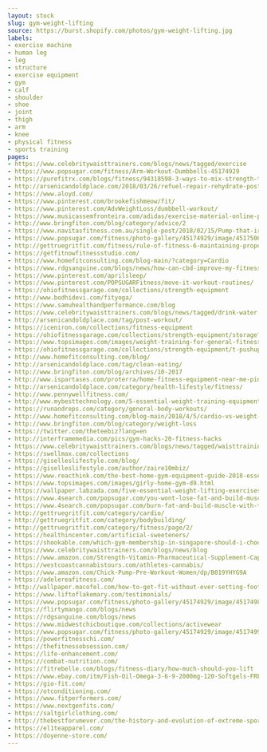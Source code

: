 ```yaml
---
layout: stock
slug: gym-weight-lifting
source: https://burst.shopify.com/photos/gym-weight-lifting.jpg
labels:
- exercise machine
- human leg
- leg
- structure
- exercise equipment
- gym
- calf
- shoulder
- shoe
- joint
- thigh
- arm
- knee
- physical fitness
- sports training
pages:
- https://www.celebritywaisttrainers.com/blogs/news/tagged/exercise
- https://www.popsugar.com/fitness/Arm-Workout-Dumbbells-45174929
- https://purefitrx.com/blogs/fitness/94318598-3-ways-to-mix-strength-training-into-your-exercise-routine
- http://arsenicandoldplace.com/2018/03/26/refuel-repair-rehydrate-post-workout-eats-for-each-exercise/
- https://www.aloyd.com/
- https://www.pinterest.com/brookefishmeow/fit/
- https://www.pinterest.com/AdvWeightLoss/dumbbell-workout/
- https://www.musicassemfronteira.com/adidas/exercise-material-online-pinterest.com
- http://www.bringfiton.com/blog/category/advice/2
- https://www.navitasfitness.com.au/single-post/2018/02/15/Pump-that-iron-Why-lifting-weights-is-great-for-your-health-and-fitness
- https://www.popsugar.com/fitness/photo-gallery/45174929/image/45175067/Bent-Over-Row
- http://gettruegritfit.com/fitness/rule-of-fitness-6-maintaining-proper-form/
- https://getfitnowfitnessstudio.com/
- https://www.homefitconsulting.com/blog-main/?category=Cardio
- https://www.rdgsanguine.com/blogs/news/how-can-cbd-improve-my-fitness-regimen
- https://www.pinterest.com/aprilsleep/
- https://www.pinterest.com/POPSUGARFitness/move-it-workout-routines/
- https://ohiofitnessgarage.com/collections/strength-equipment
- http://www.bodhidevi.com/fityoga/
- https://www.samuhealthandperformance.com/blog
- https://www.celebritywaisttrainers.com/blogs/news/tagged/drink-water
- http://arsenicandoldplace.com/tag/post-workout/
- https://iceniron.com/collections/fitness-equipment
- https://ohiofitnessgarage.com/collections/strength-equipment/storage?page=4
- https://www.topsimages.com/images/weight-training-for-general-fitness-15.html
- https://ohiofitnessgarage.com/collections/strength-equipment/t-pushups
- http://www.homefitconsulting.com/blog/
- http://arsenicandoldplace.com/tag/clean-eating/
- http://www.bringfiton.com/blog/archives/10-2017
- http://www.ispartases.com/proterra/home-fitness-equipment-near-me-pinterest.com
- http://arsenicandoldplace.com/category/health-lifestyle/fitness/
- http://www.pennywellfitness.com/
- http://www.mybesttechnology.com/5-essential-weight-training-equipments-for-every-in-house-gym/
- https://runandreps.com/category/general-body-workouts/
- http://www.homefitconsulting.com/blog-main/2018/4/5/cardio-vs-weight-training
- http://www.bringfiton.com/blog/category/weight-loss
- https://twitter.com/theteebiz?lang=en
- http://interframemedia.com/pics/gym-hacks-20-fitness-hacks
- https://www.celebritywaisttrainers.com/blogs/news/tagged/waisttraining
- https://swellmax.com/collections
- https://giselleslifestyle.com/blog/
- https://giselleslifestyle.com/author/zaire10mbiz/
- https://www.reacthink.com/the-best-home-gym-equipment-guide-2018-essentials-for-the-workout-at-home-beginner/
- https://www.topsimages.com/images/girly-home-gym-d9.html
- https://wallpaper.labzada.com/five-essential-weight-lifting-exercises/
- https://www.4search.com/popsugar.com/you-wont-lose-fat-and-build-muscle-unless-you-do-these-6-things/
- https://www.4search.com/popsugar.com/burn-fat-and-build-muscle-with-this-45-minute-weightlifting-workout/
- http://gettruegritfit.com/category/cardio/
- http://gettruegritfit.com/category/bodybuilding/
- http://gettruegritfit.com/category/fitness/page/2/
- https://healthincenter.com/artificial-sweeteners/
- https://shookable.com/which-gym-membership-in-singapore-should-i-choose/
- https://www.celebritywaisttrainers.com/blogs/news/blog
- https://www.amazon.com/Strength-Vitamin-Pharmaceutical-Supplement-Capsules/dp/B00WKYYDUC
- https://westcoastcannabistours.com/athletes-cannabis/
- https://www.amazon.com/Chick-Pump-Pre-Workout-Women/dp/B019YHYG9A
- https://adelereafitness.com/
- http://wallpaper.macofel.com/how-to-get-fit-without-ever-setting-foot-inside-a-gym/
- https://www.liftoflakemary.com/testimonials/
- https://www.popsugar.com/fitness/photo-gallery/45174929/image/45174983/Dumbbell-Bench-Press
- https://flirtymango.com/blogs/news
- https://rdgsanguine.com/blogs/news
- https://www.midwestchicboutique.com/collections/activewear
- https://www.popsugar.com/fitness/photo-gallery/45174929/image/45174993/Bent-Over-Reverse-Fly
- https://powerfitnesschi.com/
- https://thefitnessobsession.com/
- https://life-enhancement.com/
- https://combat-nutrition.com/
- https://fitrebelle.com/blogs/fitness-diary/how-much-should-you-lift
- https://www.ebay.com/itm/Fish-Oil-Omega-3-6-9-2000mg-120-Softgels-FRESH-DHA-EPA-w-800-EPA-600-DHA-VIT-/222966483950
- https://gio-fit.com/
- https://otconditioning.com/
- https://www.fitperformers.com/
- https://www.nextgenfits.com/
- https://saltgirlclothing.com/
- http://thebestforumever.com/the-history-and-evolution-of-extreme-sports/
- https://el1teapparel.com/
- https://doyenne-store.com/
---
```

